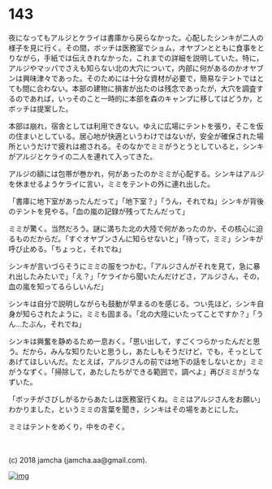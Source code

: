 # 143

夜になってもアルジとケライは書庫から戻らなかった。心配したシンキが二人の様子を見に行く。その間，ボッチは医務室でショム，オヤブンとともに食事をとりながら，手紙では伝えきれなかった，これまでの詳細を説明していた。特に，アルジやマッパでさえも知らない北の大穴について，内部に何があるのかオヤブンは興味津々であった。そのためには十分な資材が必要で，簡易なテントではとても間に合わない。本部の建物に損害が出たのは残念であったが，大穴を調査するのであれば，いっそのこと一時的に本部を森のキャンプに移してはどうか，とボッチは提案した。  

本部は崩れ，宿舎としては利用できない。ゆえに広場にテントを張り，そこを仮の住まいとしている。居心地が快適というわけではないが，安全が確保された場所というだけで疲れは癒される。そのなかでミミがうとうとしていると，シンキがアルジとケライの二人を連れて入ってきた。  

アルジの額には包帯が巻かれ，何があったのかミミが心配する。シンキはアルジを休ませるようケライに言い，ミミをテントの外に連れ出した。  

「書庫に地下室があったんだって」「地下室？」「うん，それでね」シンキが背後のテントを見やる。「血の嵐の記録が残ってたんだって」  

ミミが驚く。当然だろう。謎に満ちた北の大陸で何があったのか，その核心に迫るものだからだ。「すぐオヤブンさんに知らせないと」「待って，ミミ」シンキが呼び止める。「ちょっと，それでね」  

シンキが言いづらそうにミミの服をつかむ。「アルジさんがそれを見て，急に暴れ出したみたいで」「え？」「ケライから聞いたんだけどさ，アルジさん，その，血の嵐を知ってるらしいんだ」  

シンキは自分で説明しながらも鼓動が早まるのを感じる。つい先ほど，シンキ自身が知らされたように，ミミも固まる。「北の大陸にいたってことですか？」「うん…たぶん，それでね」  

シンキは興奮を静めるため一息おく。「思い出して，すごくつらかったんだと思う。だから，みんな知りたいと思うし，あたしもそうだけど，でも，そっとしてあげてほしいんだ。たとえば，アルジさんの前では地下の話をしないとか」ミミがうなずく。「掃除して，あたしたちができる範囲で，調べよ」再びミミがうなずいた。  

「ボッチがさびしがるからあたしは医務室行くね。ミミはアルジさんをお願い」わかりました，というミミの言葉を聞き，シンキはその場をあとにした。  

ミミはテントをめくり，中をのぞく。  

<br>  
<br>  
(c) 2018 jamcha (jamcha.aa@gmail.com).  

[![img](http://i.creativecommons.org/l/by-nc-sa/4.0/88x31.png)](http://creativecommons.org/licenses/by-nc-sa/4.0/deed)